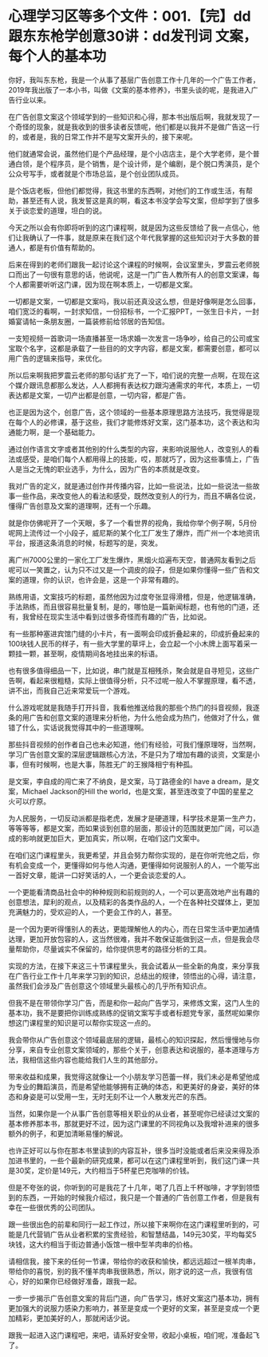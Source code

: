 # 心理学习区等多个文件：001.【完】dd跟东东枪学创意30讲：dd发刊词 文案，每个人的基本功

你好，我叫东东枪，我是一个从事了基层广告创意工作十几年的一个广告工作者，2019年我出版了一本小书，叫做《文案的基本修养》，书里头谈的呢，是我进入广告行业以来。

在广告创意文案这个领域学到的一些知识和心得，那本书出版后啊，我就发现了一个奇怪的现象，就是我收到的很多读者反馈呢，他们都是以我并不是做广告这一行的，或者是，我的日常工作并不是写文案开头的，接下来呢。

他们就通常会说，虽然他们是个产品经理，是个小店店主，是个大学老师，是个普通白领，是个程序员，是个销售，是个设计师，是个编剧，是个脱口秀演员，是个公众号写手，或者就是个市场总监，是个创业团队成员。

是个饭店老板，但他们都觉得，我这书里的东西啊，对他们的工作或生活，有帮助，甚至还有人说，我发誓这是真的啊，看这本书没学会写文案，但却学到了很多关于谈恋爱的道理，坦白的说。

今天之所以会有你即将听到的这门课程啊，就是因为这些反馈给了我一点信心，他们让我确认了一件事，就是原来在我们这个年代我掌握的这些知识对于大多数的普通人，都是有价值有帮助的。

后来在得到的老师们跟我一起讨论这个课程的时候啊，会议室里头，罗震云老师脱口而出了一句很有意思的话，他说呢，这是一门广告人教所有人的创意文案课，每个人都需要听听这门课，因为现在啊本质上，一切都是文案。

一切都是文案，一切都是文案吗，我以前还真没这么想，但是好像啊是怎么回事，咱们宽泛的看啊，一封求知信，一份招标书，一个汇报PPT，一张生日卡片，一封婚宴请帖一条朋友圈，一篇装修前给邻居的告知信。

一支短视频一首歌词一场直播甚至一场求婚一次发言一场争吵，给自己的公司或宝宝取个名字，这都是承载了一些目的的文字内容，都是文案，都需要创意，都可以用广告的逻辑来指导，来优化。

所以后来啊我把罗震云老师的那句话扩充了一下，咱们说的完整一点啊，在现在这个媒介跟讯息都那么发达，人人都拥有表达权力跟沟通需求的年代，本质上，一切表达都是文案，一切产出都是创意，一切内容，都是广告。

也正是因为这个，创意广告，这个领域的一些基本原理思路方法技巧，我觉得是现在每个人的必修课，基于这些，我们才能修炼好文案，这门基本功，这个表达和沟通能力啊，是一个基础能力。

通过创作语言文字或者其他别的什么类型的内容，来影响说服他人，改变别人的看法或感受，是咱们每个人都用得上的技能，哎，那就巧了，因为这些事情上，广告人是当之无愧的职业选手，为什么，因为广告的本质就是改变。

我对广告的定义，就是通过创作并传播内容，比如一些说法，比如一些说法一些故事一些作品，来改变他人的看法和感受，既然改变别人的行为，而且不瞒各位说，懂得广告创意及文案的道理啊，还有一个乐趣。

就是你仿佛呢开了一个天眼，多了一个看世界的视角，我给你举个例子啊，5月份呢网上流传过一个小段子，威尼斯的某个化工厂发生了爆炸，而广州一个本地资讯平台，报道这条消息的时候，标题写的是，突发。

离广州7000公里的一家化工厂发生爆炸，黑烟火焰遍布天空，普通网友看到之后呢可以一笑置之，认为只不过又是一个调皮的段子，但是如果你懂得一些广告和文案的道理，你的认识，也许会是，这是一个非常有趣的。

熟练用语，文案技巧的标题，虽然他因为过度夸张显得滑稽，但是，他逻辑准确，手法熟练，而且很容易批量复制，是的，哪怕是一篇新闻标题，也有他的门道，还有，我曾经在现实生活中看到过很多奇怪而有趣的广告，比如说。

有一些那种塞进宾馆门缝的小卡片，有一面啊会印成折叠起来的，印成折叠起来的100块钱人民币的样子，有一些大学里的草坪上，会立起一个小木牌上面写着采一颗挂一颗，甚至啊，疫情期间各地挂出来的标语。

也有很多值得细品一下，比如说，串门就是互相残杀，聚会就是自寻短见，这些广告啊，看起来很粗糙，实际上很值得分析，只不过呢一般人不掌握原理，看不透，讲不出，而我自己近来常爱玩一个游戏。

什么游戏呢就是我随手打开抖音，我看他推送给我的那些个热门的抖音视频，我逐条的用广告和创意文案的道理来分析他，为什么他会成为热门，他做对了什么，做错了什么，实话说我觉得其中的一些道理啊。

那些抖音视频的创作者自己也未必知道，他们有经验，可我们懂原理呀，当然啊，学习广告创意文案的深层逻辑跟核心方法，不是只为了增加有趣的谈资，文案是小事，但有时候啊，也是大事，陈胜无广的王猴降相宁有种孤。

是文案，李自成的闯亡来了不纳良，是文案，马丁路德金的I have a dream，是文案，Michael Jackson的Hill the world，也是文案，甚至连改变了中国的星星之火可以疗原。

为人民服务，一切反动派都是指老虎，发展才是硬道理，科学技术是第一生产力，等等等等，都是文案，而如果谈到创意的层面，那设计的范围就更加广阔，可以造成的影响就更加巨大，更加真实，所以啊，在咱们这门文案中。

在咱们这门课程里头，我更希望，并且会努力帮你实现的，是在你听完他之后，你有机会变成一个，更懂得如何与他人沟通，更懂得如何说服别人的人，一个能写出一首好文章，能讲一口好笑话的人，一个更会谈恋爱的人。

一个更能看清商品社会中的种种规则和前规则的人，一个可以更高效地产出有趣的创意想法，犀利的观点，以及精彩的各类作品的人，一个在各种社交媒体上，更加充满魅力的，受欢迎的人，一个更会工作的人，甚至。

是一个因为更听得懂别人的表达，更能理解他人的内心，而在日常生活中更加通情达理，更加开放包容的人，这当然很难，我并不敢保证能做到这一点，但是我会尽量帮助你，尽量诚实不保留的，给你提供思考的路径分析的工具。

实现的方法，在接下来这三十节课程里头，我会试着从一些全新的角度，来分享我在广告行业工作十几年来学习到的知识，总结出的规律，领悟出的心得，请注意，虽然我们会涉及广告创意这个领域里头最核心的几乎所有知识点。

但我不是在带领你学习广告，而是和你一起向广告学习，来修炼文案，这门人生的基本功，我不是要把你训练成熟练的促销文案写手或者标题党专家，虽然呢如果你想这门课程里的知识是可以帮你实现这一点的。

我会带你从广告创意这个领域最底层的逻辑，最核心的知识探起，然后慢慢地与你分享，来自专业创意文案领域的，那些个关于，创意表达和说服的，基本道理与方法，我相信这些内容也能给我们人生的其他部分。

带来收益和成果，我觉得这就像让一个小朋友学习芭蕾一样，我们未必是希望他成为专业的舞蹈演员，而是希望他能够拥有正确的体态，和更美好的身姿，美好的体态和身姿是可以受用一生，无时无刻不让一个人散发光芒的东西。

当然，如果你是一个从事广告创意等相关职业的从业者，甚至呢你已经读过文案的基本修养那本书，那就更好不过，因为这门课里的不同视角以及我增补进来的很多额外的例子，和更加清晰易懂的解说。

也许正好可以与你在那本书里读到的内容互补，很多当时没能或者后来没来得及添加进书里的，一些个最新的研究成果，都可以在这门课程里听到，我们这门课一共是30奖，定价是149元，大约相当于5杯星巴克咖啡的价钱。

但是不夸张的说，你听到的可是我花了十几年，喝了几百上千杯咖啡，才学到领悟到的东西，一开始的时候我介绍过，我只是一个普通的广告创意工作者，但是我有幸在一些很优秀的公司团队。

跟一些很出色的前辈和同行一起工作过，所以接下来啊你在这门课程里听到的，可能是几代营销广告从业者积累的宝贵经验，和智慧结晶，149元30奖，平均每奖5块钱，这大约相当于街边普通小饭馆一根中型羊肉串的价格。

请相信我，接下来的任何一节课，带给你的收获和愉快，都远远超过一根羊肉串，带给你的喜悦，别的我不懂羊肉串我很熟悉，所以，刚才说的这一点，我很有信心，好的如果你已经做好准备，跟我一起。

一步一步揭示广告创意文案的背后门道，向广告学习，练好文案这门基本功，拥有更加强大的说服力感染力影响力，甚至是变成一个更好的文案，甚至是变成一个更加精彩，更加美好的人，那就闲话少说。

跟我一起进入这门课程吧，来吧，请系好安全带，收起小桌板，咱们呢，准备起飞了。